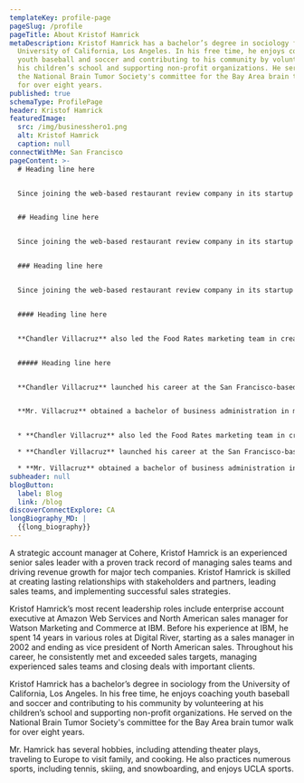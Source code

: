 ```yaml
---
templateKey: profile-page
pageSlug: /profile
pageTitle: About Kristof Hamrick
metaDescription: Kristof Hamrick has a bachelor’s degree in sociology from the
  University of California, Los Angeles. In his free time, he enjoys coaching
  youth baseball and soccer and contributing to his community by volunteering at
  his children’s school and supporting non-profit organizations. He served on
  the National Brain Tumor Society's committee for the Bay Area brain tumor walk
  for over eight years.
published: true
schemaType: ProfilePage
header: Kristof Hamrick
featuredImage:
  src: /img/businesshero1.png
  alt: Kristof Hamrick
  caption: null
connectWithMe: San Francisco
pageContent: >-
  # Heading line here


  Since joining the web-based restaurant review company in its startup phase, **Chandler Villacruz** has spearheaded market research activities that have allowed the firm to build effective advertising campaigns and achieve sound business growth.


  ## Heading line here


  Since joining the web-based restaurant review company in its startup phase, **Chandler Villacruz** has spearheaded market research activities that have allowed the firm to build effective advertising campaigns and achieve sound business growth.


  ### Heading line here


  Since joining the web-based restaurant review company in its startup phase, **Chandler Villacruz** has spearheaded market research activities that have allowed the firm to build effective advertising campaigns and achieve sound business growth.


  #### Heading line here


  **Chandler Villacruz** also led the Food Rates marketing team in creating a successful *user rewards program* that boosted online signups by 10,000 accounts in its first 30 days. For his achievements in his field, the [San Francisco Business Times](file:///home/surajit/Downloads/executives%20(2)/executives/profile.html#) recognized him as one of its “40 Under 40” *business leaders* in 2014.


  ##### Heading line here


  **Chandler Villacruz** launched his career at the San Francisco-based Healthy Living. After only six years with the firm, he advanced from his position of marketing associate to the role of marketing director.


  **Mr. Villacruz** obtained a bachelor of business administration in marketing from the Mays Business School at Texas A&M University, where he pursued the Advertising Strategy career track. Subsequently, he earned a master of science in marketing at the University of Southern California.


  * **Chandler Villacruz** also led the Food Rates marketing team in creating a successful *user rewards program* that boosted online signups by 10,000 accounts in its first 30 days. For his achievements in his field, the [San Francisco Business Times](file:///home/surajit/Downloads/executives%20(2)/executives/profile.html#) recognized him as one of its “40 Under 40” *business leaders* in 2014.

  * **Chandler Villacruz** launched his career at the San Francisco-based Healthy Living. After only six years with the firm, he advanced from his position of marketing associate to the role of marketing director.

  * **Mr. Villacruz** obtained a bachelor of business administration in marketing from the Mays Business School at Texas A&M University, where he pursued the Advertising Strategy career track. Subsequently, he earned a master of science in marketing at the University of Southern California.
subheader: null
blogButton:
  label: Blog
  link: /blog
discoverConnectExplore: CA
longBiography_MD: |
  {{long_biography}}
---
```

A strategic account manager at Cohere, Kristof Hamrick is an experienced senior sales leader with a proven track record of managing sales teams and driving revenue growth for major tech companies. Kristof Hamrick is skilled at creating lasting relationships with stakeholders and partners, leading sales teams, and implementing successful sales strategies.

Kristof Hamrick’s most recent leadership roles include enterprise account executive at Amazon Web Services and North American sales manager for Watson Marketing and Commerce at IBM. Before his experience at IBM, he spent 14 years in various roles at Digital River, starting as a sales manager in 2002 and ending as vice president of North American sales. Throughout his career, he consistently met and exceeded sales targets, managing experienced sales teams and closing deals with important clients.

Kristof Hamrick has a bachelor’s degree in sociology from the University of California, Los Angeles. In his free time, he enjoys coaching youth baseball and soccer and contributing to his community by volunteering at his children’s school and supporting non-profit organizations. He served on the National Brain Tumor Society's committee for the Bay Area brain tumor walk for over eight years.

Mr. Hamrick has several hobbies, including attending theater plays, traveling to Europe to visit family, and cooking. He also practices numerous sports, including tennis, skiing, and snowboarding, and enjoys UCLA sports.